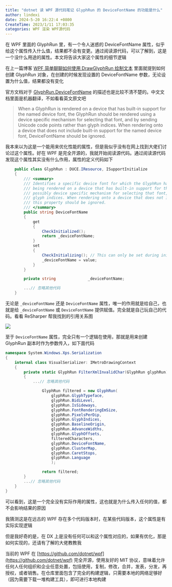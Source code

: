 ```yaml
---
title: "dotnet 读 WPF 源代码笔记 GlyphRun 的 DeviceFontName 的功能是什么"
author: lindexi
date: 2024-5-20 16:22:4 +0800
CreateTime: 2023/1/11 17:03:35
categories: WPF 渲染 WPF源代码
---
```


在 WPF 里面的 GlyphRun 里，有一个令人迷惑的 DeviceFontName 属性，似乎给这个属性传入什么值，结果都不会有变更。通过阅读源代码，可以了解到，这是一个没什么用途的属性。本文将告诉大家这个属性的细节逻辑

<!--more-->


<!-- CreateTime:2023/1/11 17:03:35 -->
<!-- 博客 -->
<!-- 标签：WPF，渲染，WPF源代码 -->
<!-- 发布 -->

在上一篇博客 [WPF 简单聊聊如何使用 DrawGlyphRun 绘制文本](https://blog.lindexi.com/post/WPF-%E7%AE%80%E5%8D%95%E8%81%8A%E8%81%8A%E5%A6%82%E4%BD%95%E4%BD%BF%E7%94%A8-DrawGlyphRun-%E7%BB%98%E5%88%B6%E6%96%87%E6%9C%AC.html ) 里面就提到如何创建 GlyphRun 对象，在创建的时候发现设置的 DeviceFontName 参数，无论设置为什么值，结果都没有变化

官方文档对于 [GlyphRun.DeviceFontName](https://learn.microsoft.com/zh-cn/dotnet/api/system.windows.media.glyphrun.devicefontname) 的描述也是比较不清不楚的。中文文档里面是机器翻译，不如看看英文原文吧

> When a GlyphRun is rendered on a device that has built-in support for the named device font, the GlyphRun should be rendered using a device specific mechanism for selecting that font, and by sending Unicode code points rather than glyph indices. When rendering onto a device that does not include built-in support for the named device font, DeviceFontName should be ignored.

我本来以为这是一个能用来优化性能的属性，但是我似乎没有在网上找到大佬们讨论过这个属性。好在 WPF 是完全开源的，我就开始阅读源代码。通过阅读源代码发现这个属性其实没有什么作用，属性的定义代码如下

```csharp
    public class GlyphRun : DUCE.IResource, ISupportInitialize
    {
        /// <summary>
        /// Identifies a specific device font for which the GlyphRun has been optimized. When a GlyphRun is
        /// being rendered on a device that has built-in support for this named font, then the GlyphRun should be rendered using a
        /// possibly device specific mechanism for selecting that font, and by sending the Unicode codepoints rather than the
        /// glyph indices. When rendering onto a device that does not include built-in support for the named font,
        /// this property should be ignored.
        /// </summary>
        public string DeviceFontName
        {
            get
            {
                CheckInitialized();
                return _deviceFontName;
            }
            set
            {
                CheckInitializing(); // This can only be set during initialization.
                _deviceFontName = value;
            }
        }

        private string              _deviceFontName;

        ...// 忽略其他代码
    }
```

无论是 `_deviceFontName` 还是 `DeviceFontName` 属性，唯一的作用就是给自己，也就是给 `_deviceFontName` 或 `DeviceFontName` 提供赋值。完全就是自己玩自己的代码。看看 ReSharper 帮我找到的引用关系图

<!-- ![](image/dotnet 读 WPF 源代码笔记 GlyphRun 的 DeviceFontName 的功能是什么/dotnet 读 WPF 源代码笔记 GlyphRun 的 DeviceFontName 的功能是什么0.png) -->

![](http://image.acmx.xyz/lindexi%2F2023111177506058.jpg)

至于 `DeviceFontName` 属性，完全只有一个逻辑在使用，那就是用来创建 GlyphRun 副本时作为参数传入，如下面代码

```csharp
namespace System.Windows.Xps.Serialization
{
    internal class VisualSerializer: IMetroDrawingContext
    {
        private static GlyphRun FilterXmlInvalidChar(GlyphRun glyphRun)
        {
            ...// 忽略其他代码

                GlyphRun filtered = new GlyphRun(
                    glyphRun.GlyphTypeface,
                    glyphRun.BidiLevel,
                    glyphRun.IsSideways,
                    glyphRun.FontRenderingEmSize,
                    glyphRun.PixelsPerDip,
                    glyphRun.GlyphIndices,
                    glyphRun.BaselineOrigin,
                    glyphRun.AdvanceWidths,
                    glyphRun.GlyphOffsets,
                    filteredCharacters,
                    glyphRun.DeviceFontName,
                    glyphRun.ClusterMap,
                    glyphRun.CaretStops,
                    glyphRun.Language
                    );

                return filtered;
        }
        ...// 忽略其他代码
    }
}
```

可以看到，这是一个完全没有实际作用的属性，这也就是为什么传入任何的值，都不会影响结果的原因

我猜测这是在远古的 WPF 存在多个代码版本时，在某些代码版本，这个属性是有实际实现逻辑

但是我好奇的是，在 DX 上是没有任何可以和这个属性对应的，如果有优化，那是如何实现的，还请有了解的大佬教教我

当前的 WPF 在 [https://github.com/dotnet/wpf](https://github.com/dotnet/wpf) 完全开源，使用友好的 MIT 协议，意味着允许任何人任何组织和企业任意处置，包括使用，复制，修改，合并，发表，分发，再授权，或者销售。在仓库里面包含了完全的构建逻辑，只需要本地的网络足够好（因为需要下载一堆构建工具），即可进行本地构建
